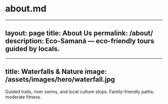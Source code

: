 # about.md
----
layout: page
title: About Us
permalink: /about/
description: Eco-Samaná — eco-friendly tours guided by locals.
---


---
title: Waterfalls & Nature
image: /assets/images/hero/waterfall.jpg
---

Guided trails, river swims, and local culture stops. Family-friendly paths; moderate fitness.
